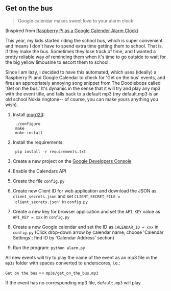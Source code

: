 ## Get on the bus

> Google calendar makes sweet love to your alarm clock

(Inspired from [Raspberry Pi as a Google Calender Alarm Clock](http://www.esologic.com/?p=634))

This year, my kids started riding the school bus, which is super convenient and means I don't have to spend extra time getting them to school. That is, if they make the bus. Sometimes they lose track of time, and I wanted a pretty reliable way of reminding them when it's time to go outside to wait for the big yellow limousine to escort them to school. 

Since I am lazy, I decided to have this automated, which uses (ideally) a Raspberry Pi and Google Calendar to check for 'Get on the bus' events, and fires an appropriately annoying song snippet from The Doodlebops called 'Get on the bus.' It's dynamic in the sense that it will try and play any mp3 with the event title, and falls back to a default mp3 (my default.mp3 is an old school Nokia ringtone-- of course, you can make yours anything you wish).

1. Install [mpg123](http://sourceforge.net/projects/mpg123/files/):

        ./configure
        make
        make install

2. Install the requirements:

        pip install -r requirements.txt

3. Create a new project on the [Google Developers Console](https://console.developers.google.com)
4. Enable the Calendars API
5. Create the file `config.py`
6. Create new Client ID for web application and download the JSON as `client_secrets.json` and set `CLIENT_SECRET_FILE = 'client_secrets.json'` in `config.py`
7. Create a new key for browser application and set the `API KEY` value as `API_KEY = xxx` in `config.py`
8. Create a new Google calendar and set the ID as `CALENDAR_ID = xxx` in `config.py` (Click drop-down arrow by calendar name; choose 'Calendar Settings'; find ID by 'Calendar Address' section)
9. Run the program: `python alarm.py`

All new events will try to play the name of the event as an mp3 file in the `mp3s` folder with spaces converted to underscores, i.e.:  

`Get on the bus` == `mp3s/get_on_the_bus.mp3`  

If the event has no corresponding mp3 file, `default.mp3` will play.
